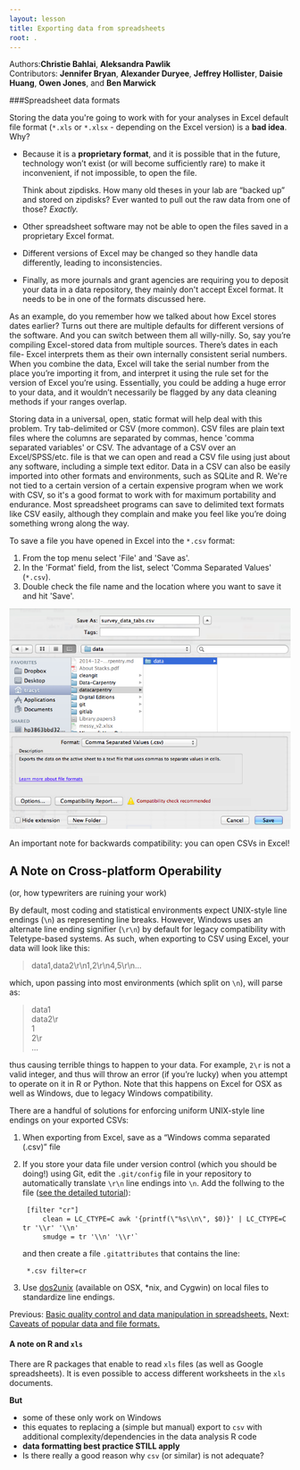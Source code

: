 ```yaml
---
layout: lesson
title: Exporting data from spreadsheets
root: .
---
```


Authors:**Christie Bahlai**, **Aleksandra Pawlik**<br>
Contributors: **Jennifer Bryan**, **Alexander Duryee**, **Jeffrey Hollister**, **Daisie Huang**, **Owen Jones**, and
**Ben Marwick**

###Spreadsheet data formats

Storing the data you're going to work with for your analyses in Excel
default file format (`*.xls` or `*.xlsx` - depending on the Excel
version) is a **bad idea**. Why?

- Because it is a **proprietary format**, and it is possible that in
  the future, technology won’t exist (or will become sufficiently
  rare) to make it inconvenient, if not impossible, to open the file.

  Think about zipdisks. How many old theses in your lab are “backed
  up” and stored on zipdisks? Ever wanted to pull out the raw data
  from one of those? *Exactly.*

- Other spreadsheet software may not be able to open the files saved in a proprietary Excel format.

- Different versions of Excel may be changed so they handle data differently, leading to inconsistencies.

- Finally, as more journals and grant agencies are requiring you to deposit your data in a data repository, they mainly don't accept Excel format. It needs to be in one of the formats 
discussed here.

As an example, do you remember how we talked about how Excel stores dates earlier? Turns out there are multiple defaults for different versions of the software. And you can switch between them all willy-nilly. So, say you’re compiling Excel-stored data from multiple sources. There’s dates in each file- Excel interprets them as their own internally consistent serial numbers. When you combine the data, Excel will take the serial number from the place you’re importing it from, and interpret it using the rule set for the version of Excel you’re using. Essentially, you could be adding a huge error to your data, and it wouldn’t necessarily be flagged by any data cleaning methods if your ranges overlap.

Storing data in a universal, open, static format will help deal with this problem. Try tab-delimited or CSV (more common). CSV files are plain text files where the columns are separated by commas, hence 'comma separated variables' or CSV. The advantage of a CSV over an Excel/SPSS/etc. file is that we can open and read a CSV file using just about any software, including a simple text editor. Data in a CSV can also be easily imported into other formats and environments, such as SQLite and R. We're not tied to a certain version of a certain expensive program when we work with CSV, so it's a good format to work with for maximum portability and endurance. Most spreadsheet programs can save to delimited text formats like CSV easily, although they complain and make you feel like you’re doing something wrong along the way.

To save a file you have opened in Excel into the `*.csv` format:

1. From the top menu select 'File' and 'Save as'.
2. In the 'Format' field, from the list, select 'Comma Separated Values' (`*.csv`).
3. Double check the file name and the location where you want to save it and hit 'Save'.

![Saving an Excel file to CSV](fig/excel-to-csv.png)

An important note for backwards compatibility: you can open CSVs in Excel!

## A Note on Cross-platform Operability
(or, how typewriters are ruining your work)

By default, most coding and statistical environments expect UNIX-style line endings (`\n`) as representing line breaks.  However, Windows uses an alternate line ending signifier (`\r\n`) by default for legacy compatibility with Teletype-based systems.  As such, when exporting to CSV using Excel, your data will look like this:

>data1,data2\r\n1,2\r\n4,5\r\n…

which, upon passing into most environments (which split on `\n`), will parse as:

>data1<br>
>data2\r<br>
>1<br>
>2\r<br>
>...

thus causing terrible things to happen to your data.  For example, `2\r` is not a valid integer, and thus will throw an error (if you’re lucky) when you attempt to operate on it in R or Python.  Note that this happens on Excel for OSX as well as Windows, due to legacy Windows compatibility.

There are a handful of solutions for enforcing uniform UNIX-style line endings on your exported CSVs:

1. When exporting from Excel, save as a “Windows comma separated (.csv)” file
2. If you store your data file under version control (which you should be doing!) using Git, edit the `.git/config` file in your repository to automatically translate `\r\n` line endings into `\n`.
Add the follwing to the file ([see the detailed tutorial](http://nicercode.github.io/blog/2013-04-30-excel-and-line-endings)):

		[filter "cr"]
    		clean = LC_CTYPE=C awk '{printf(\"%s\\n\", $0)}' | LC_CTYPE=C tr '\\r' '\\n'
    		smudge = tr '\\n' '\\r'` 
    
 	and then create a file `.gitattributes` that contains the line:
 
 		*.csv filter=cr
 
	
3. Use [dos2unix](http://dos2unix.sourceforge.net/) (available on OSX, *nix, and Cygwin) on local files to standardize line endings.


Previous: [Basic quality control and data manipulation in spreadsheets.](04-quality-control.html) Next: [Caveats of popular data and file formats.](06-data-formats-caveats.html)

#### A note on R and `xls`

There are R packages that enable to read `xls` files (as well as
Google spreadsheets). It is even possible to access different
worksheets in the `xls` documents.

**But**

- some of these only work on Windows
- this equates to replacing a (simple but manual) export to `csv` with
  additional complexity/dependencies in the data analysis R code
- **data formatting best practice STILL apply**
- Is there really a good reason why `csv` (or similar) is not adequate?
